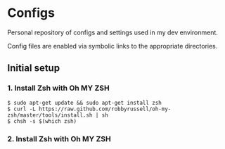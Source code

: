 # Configs

Personal repository of configs and settings used in my dev environment.

Config files are enabled via symbolic links to the appropriate directories.

## Initial setup

### 1. Install Zsh with Oh MY ZSH

    $ sudo apt-get update && sudo apt-get install zsh
    $ curl -L https://raw.github.com/robbyrussell/oh-my-zsh/master/tools/install.sh | sh
    $ chsh -s $(which zsh)

### 2. Install Zsh with Oh MY ZSH

